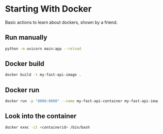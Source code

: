 # Starting With Docker
Basic actions to learn about dockers, shown by a friend.
 
## Run manually
```bash
python -m uvicorn main:app --reload
```

## Docker build
```bash
docker build -t my-fast-api-image .
```

## Docker run
```bash
docker run -p "8000:8000" --name my-fast-api-container my-fast-api-image
```

## Look into the container
```bash
docker exec -it <containerid> /bin/bash